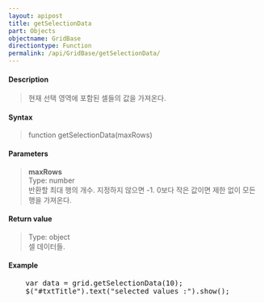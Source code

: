 ```yaml
---
layout: apipost
title: getSelectionData
part: Objects
objectname: GridBase
directiontype: Function
permalink: /api/GridBase/getSelectionData/
---
```



#### Description

> 현재 선택 영역에 포함된 셀들의 값을 가져온다.  

#### Syntax

> function getSelectionData(maxRows)  

#### Parameters

> **maxRows**  
> Type: number  
> 반환할 최대 행의 개수. 지정하지 않으면 -1. 0보다 작은 값이면 제한 없이 모든 행을 가져온다.  

#### Return value

> Type: object  
> 셀 데이터들.  

#### Example

<pre class="prettyprint">
    var data = grid.getSelectionData(10);
    $("#txtTitle").text("selected values :").show();
</pre>

